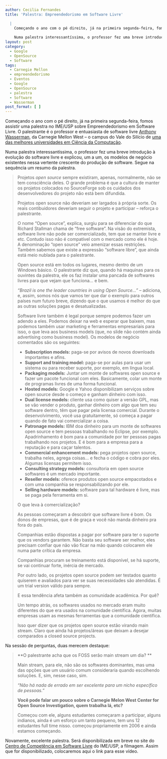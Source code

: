 ```yaml
---
author: Cecilia Fernandes
title: 'Palestra: Empreendedorismo em Software Livre'

  |
    Começando o ano com o pé direito, já na primeira segunda-feira, fomos assistir uma palestra no IME/USP sobre Empreendedorismo em Software Livre. O palestrante é o professor e entuasiasta de software livre Anthony Wasserman, da Carnegie Mellon West - o campus do Vale do Silício de uma das melhores universidades em Ciência da Computação.
    
    Numa palestra interessantíssima, o professor fez uma breve introdução à evolução do software livre e explicou, um a um, os modelos de negócio existentes nessa vertente crescente do produção de software.
layout: post
category:
  - Google
  - OpenSource
  - Software
tags:
  - Carnegie Mellon
  - empreendedorismo
  - Eventos
  - Google
  - OpenSource
  - palestra
  - Software
  - Wasserman
post_format: [ ]
---
```

Começando o ano com o pé direito, já na primeira segunda-feira, fomos assistir uma palestra no IME/USP sobre Empreendedorismo em Software Livre. O palestrante é o professor e entuasiasta de software livre [Anthony Wasserman][1], da Carnegie Mellon West – o campus do Vale do Silício de [uma das melhores universidades em Ciência da Computação][2].

Numa palestra interessantíssima, o professor fez uma breve introdução à evolução do software livre e explicou, um a um, os modelos de negócio existentes nessa vertente crescente do produção de software. Segue na sequência um resumo da palestra.

> Projetos *open source* sempre existiram, apenas, normalmente, não se tem consciência deles. O grande problema é que a cultura de manter os projetos colocados no SourceForge sob os cuidados dos desenvolvedores do projeto não está bem difundida.
> 
> Projetos open source não deveriam ser largados à própria sorte. Os reais contibuidores deveriam seguir o projeto e participar – reforça o palestrante.
> 
> O nome “Open source”, explica, surgiu para se diferenciar do que Richard Stallman chama de “free software”. Na visão do extremista, software livre não pode ser comercializado, tem que se manter livre e etc. Contudo isso não é compatível com o mercado como ele é hoje. A denominação “open source” veio amenizar essas restrições. Também sabemos que existe a expressão “software libre”, que ainda está meio nublada para o palestrante.
> 
> Open source está em todos os lugares, mesmo dentro de um Windows básico. O palestrante diz que, quando há maquinas para os ouvintes da palestra, ele os faz instalar uma pancada de softwares livres para que vejam que funciona… e bem.
> 
> *“Brazil is one the leader countries in using Open Source…”* – adiciona, e, assim, somos nós que vamos ter que dar o exemplo para outros países num futuro breve, dizendo que o que usamos é melhor do que as outras soluções pagas e desatualizadas.
> 
> Software livre também é legal porque sempre podemos fazer um adendo a eles. Podemos deixar na web e esperar que baixem, mas podemos também usar marketing e ferramentas empresariais para isso, o que leva aos business models (que, no slide não contém ainda advertising como business model). Os modelos de negócio comentados são os seguintes:
> 
> *   **Subscription models:** paga-se por avisos de novos downloads importantes e afins.
> *   **Support and training model:** paga-se por aulas para usar um sistema ou para receber suporte, por exemplo, em língua local.
> *   **Packaging models:** Juntar um monte de softwares open source e fazer um pacote funcional com eles. Basicamente, colar um monte de programas livres de uma forma funcional.
> *   **Hosted models:** Google e Yahoo disponibilizam serviços sobre open source desde o começo e ganham dinheiro com isso.
> *   **Dual license models:** cliente usa como quiser a versão GPL, mas se vão vender o produto, ganhar dinheiro com algo que tem seu software dentro, têm que pagar pela licensa comercial. Durante o desenvolvimento, você usa gratuitamente, só começa a pagar quando de fato vai comercializar a coisa.
> *   **Patronage models:** IBM doa dinheiro para um monte de softwares open source e tem pessoas trabalhando no Eclipse, por exemplo. Apadrinhamento é bom para a comunidade por ter pessoas pagas trabalhando nos projetos. E é bom para a empresa para a reputação e para caçar talentos.
> *   **Commercial enhancement models:** pega projetos open source, trabalha neles, agrega coisas… e fecha o código e cobra por eles. Algumas licensas permitem isso.
> *   **Consulting strategy models:** consultoria em open source softwares é um mercado importante.
> *   **Reseller models:** oferece produtos open source empacotados e com uma companhia se responsabilizando por ele.
> *   **Selling hardware models:** software para tal hardware é livre, mas se paga pela ferramenta em si.
> 
> O que leva à comercialização?
> 
> As pessoas começaram a descobrir que software livre é bom. Os donos de empresas, que é de graça e você não manda dinheiro pra fora do país.
> 
> Companhias estão dispostas a pagar por software para ter o suporte que os vendors garantem. Não basta seu software ser melhor, eles precisam confiar que não vão ficar na mão quando colocarem ele numa parte crítica da empresa.
> 
> Companhias procuram se treinamento está disponível, se há suporte, se vai continuar forte, inércia de mercado.
> 
> Por outro lado, os projetos open source podem ser testados quanto quiserem e avaliados para ver se suas necessidades são atendidas. É um trial version válido para sempre.
> 
> E essa tendência afeta também as comunidade acadêmica. Por quê?
> 
> Um tempo atrás, os softwares usados no mercado eram muito diferentes do que era usados na comunidade científica. Agora, muitas empresas usam as mesmas ferramentas que a comunidade científica.
> 
> Isso quer dizer que os projetos open source estão virando main stream. Claro que ainda há projetos/áreas que deixam a desejar comparados a closed source projects.

Na sessão de perguntas, duas merecem destaque:

> **O palestrante acha que os FOSS serão main stream um dia? **
> 
> Main stream, para ele, não são os softwares dominantes, mas uma das opções que um usuário comum consideraria quando escolhendo soluções. E, sim, nesse caso, sim.
> 
> *“Não há nada de errado em ser excelente para um nicho específico de pessoas.”*
> 
> **Você pode falar um pouco sobre o Carnegie Melon West Center for Open Source Investigation, quem trabalha lá, etc?**
> 
> Começou com ele, alguns estudantes começaram a participar, alguns indianos, ainda é um esforço um tanto pequeno, tem uns 12 estudantes full time nisso. começou propriamente em 2006 e ainda estamos começando.

Novamente, excelente palestra. Será disponibilizada em breve no site do [Centro de Competência em Software Livre][3] do IME/USP, a filmagem. Assim que for disponibilizado, colocaremos aqui o link para esse vídeo. 














 [1]: http://www.cmu.edu/silicon-valley/faculty-staff/wasserman-tony.html
 [2]: http://grad-schools.usnews.rankingsandreviews.com/grad/com/search/order+c_avg_acad_rep_score-desc
 [3]: http://ccsl.ime.usp.br





